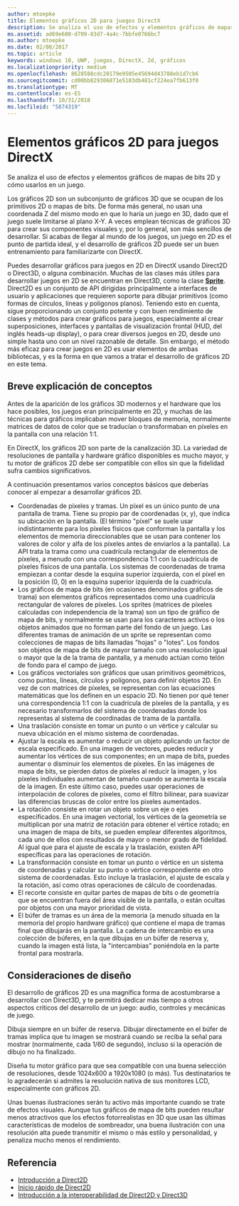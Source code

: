 ```yaml
---
author: mtoepke
title: Elementos gráficos 2D para juegos DirectX
description: Se analiza el uso de efectos y elementos gráficos de mapas de bits 2D y cómo usarlos en un juego.
ms.assetid: ad69e680-d709-83d7-4a4c-7bbfe0766bc7
ms.author: mtoepke
ms.date: 02/08/2017
ms.topic: article
keywords: windows 10, UWP, juegos, DirectX, 2d, gráficos
ms.localizationpriority: medium
ms.openlocfilehash: 8628588cdc20179e9505e45694d43788eb1d7cb6
ms.sourcegitcommit: cd00bb829306871e5103db481cf224ea7fb613f0
ms.translationtype: MT
ms.contentlocale: es-ES
ms.lasthandoff: 10/31/2018
ms.locfileid: "5874319"
---
```

# <a name="2d-graphics-for-directx-games"></a>Elementos gráficos 2D para juegos DirectX



Se analiza el uso de efectos y elementos gráficos de mapas de bits 2D y cómo usarlos en un juego.

Los gráficos 2D son un subconjunto de gráficos 3D que se ocupan de los primitivos 2D o mapas de bits. De forma más general, no usan una coordenada Z del mismo modo en que lo haría un juego en 3D, dado que el juego suele limitarse al plano X-Y. A veces emplean técnicas de gráficos 3D para crear sus componentes visuales y, por lo general, son más sencillos de desarrollar. Si acabas de llegar al mundo de los juegos, un juego en 2D es el punto de partida ideal, y el desarrollo de gráficos 2D puede ser un buen entrenamiento para familiarizarte con DirectX.

Puedes desarrollar gráficos para juegos en 2D en DirectX usando Direct2D o Direct3D, o alguna combinación. Muchas de las clases más útiles para desarrollar juegos en 2D se encuentran en Direct3D, como la clase [**Sprite**](https://msdn.microsoft.com/library/windows/desktop/bb205601). Direct2D es un conjunto de API dirigidas principalmente a interfaces de usuario y aplicaciones que requieren soporte para dibujar primitivos (como formas de círculos, líneas y polígonos planos). Teniendo esto en cuenta, sigue proporcionando un conjunto potente y con buen rendimiento de clases y métodos para crear gráficos para juegos, especialmente al crear superposiciones, interfaces y pantallas de visualización frontal (HUD, del inglés heads-up display), o para crear diversos juegos en 2D, desde uno simple hasta uno con un nivel razonable de detalle. Sin embargo, el método más eficaz para crear juegos en 2D es usar elementos de ambas bibliotecas, y es la forma en que vamos a tratar el desarrollo de gráficos 2D en este tema.

## <a name="concepts-at-a-glance"></a>Breve explicación de conceptos


Antes de la aparición de los gráficos 3D modernos y el hardware que los hace posibles, los juegos eran principalmente en 2D, y muchas de las técnicas para gráficos implicaban mover bloques de memoria, normalmente matrices de datos de color que se traducían o transformaban en píxeles en la pantalla con una relación 1:1.

En DirectX, los gráficos 2D son parte de la canalización 3D. La variedad de resoluciones de pantalla y hardware gráfico disponibles es mucho mayor, y tu motor de gráficos 2D debe ser compatible con ellos sin que la fidelidad sufra cambios significativos.

A continuación presentamos varios conceptos básicos que deberías conocer al empezar a desarrollar gráficos 2D.

-   Coordenadas de píxeles y tramas. Un píxel es un único punto de una pantalla de trama. Tiene su propio par de coordenadas (x, y), que indica su ubicación en la pantalla. (El término "píxel" se suele usar indistintamente para los píxeles físicos que conforman la pantalla y los elementos de memoria direccionables que se usan para contener los valores de color y alfa de los píxeles antes de enviarlos a la pantalla). La API trata la trama como una cuadrícula rectangular de elementos de píxeles, a menudo con una correspondencia 1:1 con la cuadrícula de píxeles físicos de una pantalla. Los sistemas de coordenadas de trama empiezan a contar desde la esquina superior izquierda, con el píxel en la posición (0, 0) en la esquina superior izquierda de la cuadrícula.
-   Los gráficos de mapa de bits (en ocasiones denominados gráficos de trama) son elementos gráficos representados como una cuadrícula rectangular de valores de píxeles. Los sprites (matrices de píxeles calculadas con independencia de la trama) son un tipo de gráfico de mapa de bits, y normalmente se usan para los caracteres activos o los objetos animados que no forman parte del fondo de un juego. Las diferentes tramas de animación de un sprite se representan como colecciones de mapas de bits llamadas "hojas" o "lotes". Los fondos son objetos de mapa de bits de mayor tamaño con una resolución igual o mayor que la de la trama de pantalla, y a menudo actúan como telón de fondo para el campo de juego.
-   Los gráficos vectoriales son gráficos que usan primitivos geométricos, como puntos, líneas, círculos y polígonos, para definir objetos 2D. En vez de con matrices de píxeles, se representan con las ecuaciones matemáticas que los definen en un espacio 2D. No tienen por qué tener una correspondencia 1:1 con la cuadrícula de píxeles de la pantalla, y es necesario transformarlos del sistema de coordenadas donde los representas al sistema de coordinadas de trama de la pantalla.
-   Una traslación consiste en tomar un punto o un vértice y calcular su nueva ubicación en el mismo sistema de coordenadas.
-   Ajustar la escala es aumentar o reducir un objeto aplicando un factor de escala especificado. En una imagen de vectores, puedes reducir y aumentar los vértices de sus componentes; en un mapa de bits, puedes aumentar o disminuir los elementos de píxeles. En las imágenes de mapa de bits, se pierden datos de píxeles al reducir la imagen, y los píxeles individuales aumentan de tamaño cuando se aumenta la escala de la imagen. En este último caso, puedes usar operaciones de interpolación de colores de píxeles, como el filtro bilinear, para suavizar las diferencias bruscas de color entre los píxeles aumentados.
-   La rotación consiste en rotar un objeto sobre un eje o ejes especificados. En una imagen vectorial, los vértices de la geometría se multiplican por una matriz de rotación para obtener el vértice rotado; en una imagen de mapa de bits, se pueden emplear diferentes algoritmos, cada uno de ellos con resultados de mayor o menor grado de fidelidad. Al igual que para el ajuste de escala y la traslación, existen API específicas para las operaciones de rotación.
-   La transformación consiste en tomar un punto o vértice en un sistema de coordenadas y calcular su punto o vértice correspondiente en otro sistema de coordenadas. Esto incluye la traslación, el ajuste de escala y la rotación, así como otras operaciones de cálculo de coordenadas.
-   El recorte consiste en quitar partes de mapas de bits o de geometría que se encuentran fuera del área visible de la pantalla, o están ocultas por objetos con una mayor prioridad de vista.
-   El búfer de tramas es un área de la memoria (a menudo situada en la memoria del propio hardware gráfico) que contiene el mapa de tramas final que dibujarás en la pantalla. La cadena de intercambio es una colección de búferes, en la que dibujas en un búfer de reserva y, cuando la imagen está lista, la "intercambias" poniéndola en la parte frontal para mostrarla.

## <a name="design-considerations"></a>Consideraciones de diseño


El desarrollo de gráficos 2D es una magnífica forma de acostumbrarse a desarrollar con Direct3D, y te permitirá dedicar más tiempo a otros aspectos críticos del desarrollo de un juego: audio, controles y mecánicas de juego.

Dibuja siempre en un búfer de reserva. Dibujar directamente en el búfer de tramas implica que tu imagen se mostrará cuando se reciba la señal para mostrar (normalmente, cada 1/60 de segundo), incluso si la operación de dibujo no ha finalizado.

Diseña tu motor gráfico para que sea compatible con una buena selección de resoluciones, desde 1024x600 a 1920x1080 (o más). Tus destinatarios te lo agradecerán si admites la resolución nativa de sus monitores LCD, especialmente con gráficos 2D.

Unas buenas ilustraciones serán tu activo más importante cuando se trate de efectos visuales. Aunque tus gráficos de mapa de bits pueden resultar menos atractivos que los efectos fotorrealistas en 3D que usan las últimas características de modelos de sombreador, una buena ilustración con una resolución alta puede transmitir el mismo o más estilo y personalidad, y penaliza mucho menos el rendimiento.

## <a name="reference"></a>Referencia


-   [Introducción a Direct2D](https://msdn.microsoft.com/library/windows/desktop/dd370987)
-   [Inicio rápido de Direct2D](https://msdn.microsoft.com/library/windows/desktop/dd535473)
-   [Introducción a la interoperabilidad de Direct2D y Direct3D](https://msdn.microsoft.com/library/windows/desktop/dd370966)
